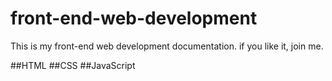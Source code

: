 # front-end-web-development
This is my front-end web development documentation. if you like it, join me.

##HTML
##CSS
##JavaScript

